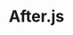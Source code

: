 ---
git: https://github.com/jaredpalmer/after.js
logohandle: afterjs
sort: afterjs
title: After.js
twitter: https://x.com/jaredpalmer
website: https://www.npmjs.com/package/@jaredpalmer/after
---